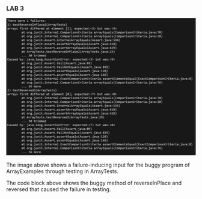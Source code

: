 ### LAB 3 

![Image](Lab3Failure.png) 

The image above shows a failure-inducing input for the buggy program of ArrayExamples through testing in ArrayTests.


The code block above shows the buggy method of reverseInPlace and reversed that caused the failure in testing.
